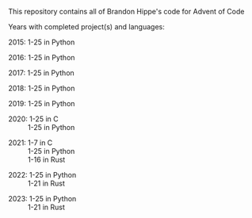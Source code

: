 This repository contains all of Brandon Hippe's code for Advent of Code

Years with completed project(s) and languages:

2015: 1-25 in Python

2016: 1-25 in Python

2017: 1-25 in Python

2018: 1-25 in Python

2019: 1-25 in Python

2020: 1-25 in C\
&nbsp;&nbsp;&nbsp;&nbsp;&nbsp;&nbsp;&nbsp;&nbsp;&nbsp;&nbsp;1-25 in Python

2021: 1-7 in C\
&nbsp;&nbsp;&nbsp;&nbsp;&nbsp;&nbsp;&nbsp;&nbsp;&nbsp;&nbsp;1-25 in Python\
&nbsp;&nbsp;&nbsp;&nbsp;&nbsp;&nbsp;&nbsp;&nbsp;&nbsp;&nbsp;1-16 in Rust

2022: 1-25 in Python\
&nbsp;&nbsp;&nbsp;&nbsp;&nbsp;&nbsp;&nbsp;&nbsp;&nbsp;&nbsp;1-21 in Rust

2023: 1-25 in Python\
&nbsp;&nbsp;&nbsp;&nbsp;&nbsp;&nbsp;&nbsp;&nbsp;&nbsp;&nbsp;1-21 in Rust
